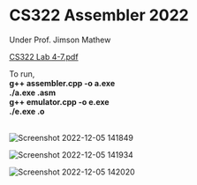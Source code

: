 # CS322 Assembler 2022
Under Prof. Jimson Mathew

[CS322 Lab 4-7.pdf](https://github.com/4d4r5h/CS322-Assembler/files/10152360/CS322_Lab4-7.pdf)

To run,
<br>
<b>g++ assembler.cpp -o a.exe <br>
./a.exe <filename>.asm <br>
g++ emulator.cpp -o e.exe <br>
./e.exe <filename>.o <br> </b>
<br>

![Screenshot 2022-12-05 141849](https://user-images.githubusercontent.com/46349391/205594534-deedc4e5-2ebb-4c82-ab97-d3fe049d67e4.png)

![Screenshot 2022-12-05 141934](https://user-images.githubusercontent.com/46349391/205594536-bd1b4021-85e9-4bbe-bc6d-573f345138fb.png)

![Screenshot 2022-12-05 142020](https://user-images.githubusercontent.com/46349391/205594540-e8ccf92b-16bf-4ece-837c-415420ef0c1b.png)

